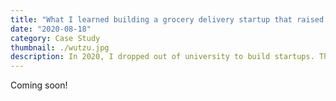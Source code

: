 ```yaml
---
title: "What I learned building a grocery delivery startup that raised £70k in React & Firebase"
date: "2020-08-18"
category: Case Study
thumbnail: ./wutzu.jpg
description: In 2020, I dropped out of university to build startups. This is the (still on-going!) story of Wutzu, a grocery delivery marketplace targeting independents and ethnic grocery stores.
---
```


Coming soon!